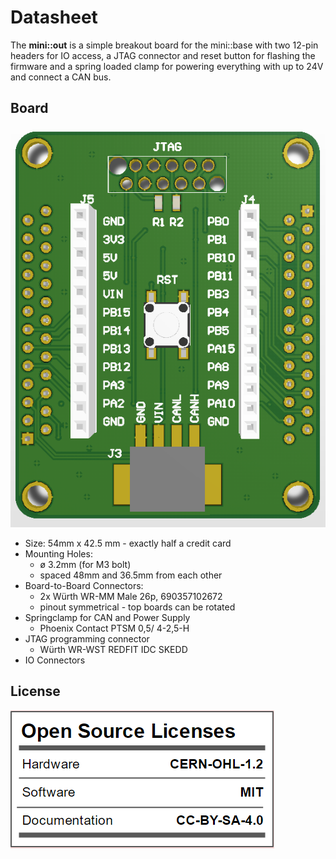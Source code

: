 # Datasheet
The **mini::out** is a simple breakout board for the mini::base with two 12-pin headers for IO access, a JTAG connector and reset button for flashing the firmware and a spring loaded clamp for powering everything with up to 24V and connect a CAN bus. 

## Board
![mini_out](./pictures/mini-out-front.png "mini_out")

* Size: 54mm x 42.5 mm - exactly half a credit card
* Mounting Holes:
  * ø 3.2mm (for M3 bolt)
  * spaced 48mm and  36.5mm from each other
* Board-to-Board Connectors:
  * 2x Würth WR-MM Male 26p, 690357102672
  * pinout symmetrical - top boards can be rotated
* Springclamp for CAN and Power Supply
  * Phoenix Contact PTSM 0,5/ 4-2,5-H
* JTAG programming connector
  * Würth WR-WST REDFIT IDC SKEDD
* IO Connectors

## License
![license](./pictures/license.png "license")


